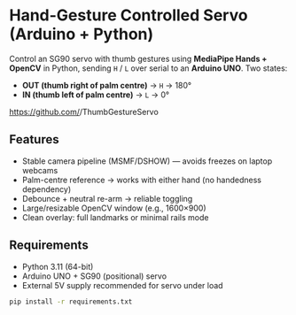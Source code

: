 # Hand-Gesture Controlled Servo (Arduino + Python)

Control an SG90 servo with thumb gestures using **MediaPipe Hands + OpenCV** in Python, sending `H` / `L` over serial to an **Arduino UNO**. Two states:
- **OUT (thumb right of palm centre)** → `H` → 180°
- **IN (thumb left of palm centre)** → `L` → 0°

https://github.com/<MuhammadQutab>/ThumbGestureServo

## Features
- Stable camera pipeline (MSMF/DSHOW) — avoids freezes on laptop webcams
- Palm-centre reference → works with either hand (no handedness dependency)
- Debounce + neutral re-arm → reliable toggling
- Large/resizable OpenCV window (e.g., 1600×900)
- Clean overlay: full landmarks or minimal rails mode

## Requirements
- Python 3.11 (64-bit)
- Arduino UNO + SG90 (positional) servo
- External 5V supply recommended for servo under load

```bash
pip install -r requirements.txt
